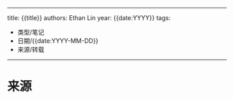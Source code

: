 

---
title: {{title}}
authors: Ethan Lin
year: {{date:YYYY}}
tags:
  - 类型/笔记 
  - 日期/{{date:YYYY-MM-DD}} 
  - 来源/转载 
---



# 来源

> 

